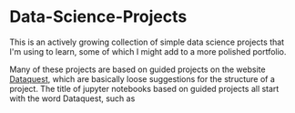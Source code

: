 # Data-Science-Projects
This is an actively growing collection of simple data science projects that I'm using to learn, some of which I might add to 
a more polished portfolio.

Many of these projects are based on guided projects on the website [Dataquest](https://www.dataquest.io/), which are basically
loose suggestions for the structure of a project. The title of jupyter notebooks based on guided projects all start with the word Dataquest, such as
